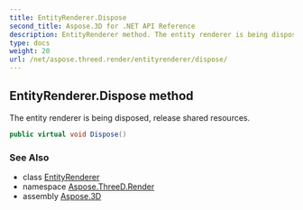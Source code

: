 ```yaml
---
title: EntityRenderer.Dispose
second_title: Aspose.3D for .NET API Reference
description: EntityRenderer method. The entity renderer is being disposed release shared resources
type: docs
weight: 20
url: /net/aspose.threed.render/entityrenderer/dispose/
---
```

## EntityRenderer.Dispose method

The entity renderer is being disposed, release shared resources.

```csharp
public virtual void Dispose()
```

### See Also

* class [EntityRenderer](../)
* namespace [Aspose.ThreeD.Render](../../entityrenderer/)
* assembly [Aspose.3D](../../../)


